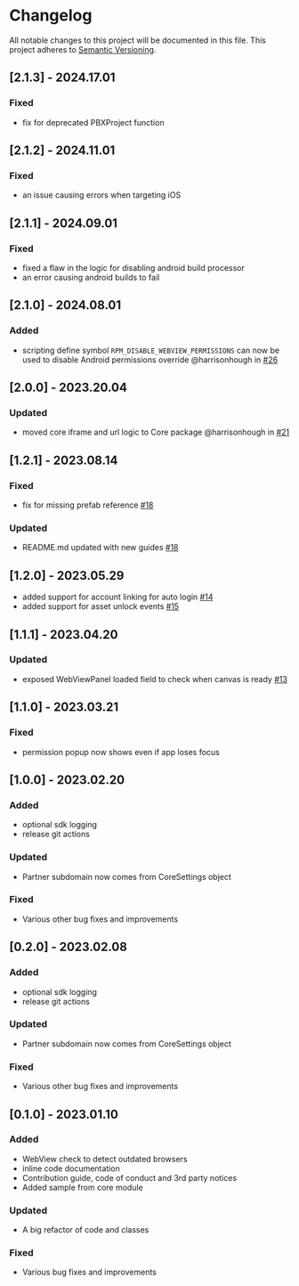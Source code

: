 # Changelog

All notable changes to this project will be documented in this file.
This project adheres to [Semantic Versioning](http://semver.org/).

## [2.1.3] - 2024.17.01

### Fixed
- fix for deprecated PBXProject function

## [2.1.2] - 2024.11.01

### Fixed
- an issue causing errors when targeting iOS

## [2.1.1] - 2024.09.01

### Fixed
- fixed a flaw in the logic for disabling android build processor
- an error causing android builds to fail

## [2.1.0] - 2024.08.01

### Added
- scripting define symbol `RPM_DISABLE_WEBVIEW_PERMISSIONS` can now be used to disable Android permissions override @harrisonhough in [#26](https://github.com/readyplayerme/rpm-unity-sdk-webview/pull/26)

## [2.0.0] - 2023.20.04

### Updated
- moved core iframe and url logic to Core package @harrisonhough in [#21](https://github.com/readyplayerme/rpm-unity-sdk-webview/pull/21)

## [1.2.1] - 2023.08.14

### Fixed
- fix for missing prefab reference [#18](https://github.com/readyplayerme/rpm-unity-sdk-webview/pull/18)

### Updated
- README.md updated with new guides [#18](https://github.com/readyplayerme/rpm-unity-sdk-webview/pull/18)

## [1.2.0] - 2023.05.29
- added support for account linking for auto login [#14](https://github.com/readyplayerme/rpm-unity-sdk-webview/pull/14) 
- added support for asset unlock events [#15](https://github.com/readyplayerme/rpm-unity-sdk-webview/pull/15)

## [1.1.1] - 2023.04.20

### Updated
- exposed WebViewPanel loaded field to check when canvas is ready [#13](https://github.com/readyplayerme/rpm-unity-sdk-webview/pull/13)

## [1.1.0] - 2023.03.21

### Fixed
- permission popup now shows even if app loses focus

## [1.0.0] - 2023.02.20

### Added
- optional sdk logging
- release git actions

### Updated
- Partner subdomain now comes from CoreSettings object

### Fixed
- Various other bug fixes and improvements

## [0.2.0] - 2023.02.08

### Added
- optional sdk logging
- release git actions

### Updated
- Partner subdomain now comes from CoreSettings object

### Fixed
- Various other bug fixes and improvements

## [0.1.0] - 2023.01.10

### Added
- WebView check to detect outdated browsers
- inline code documentation
- Contribution guide, code of conduct and 3rd party notices
- Added sample from core module

### Updated
- A big refactor of code and classes

### Fixed
- Various bug fixes and improvements
